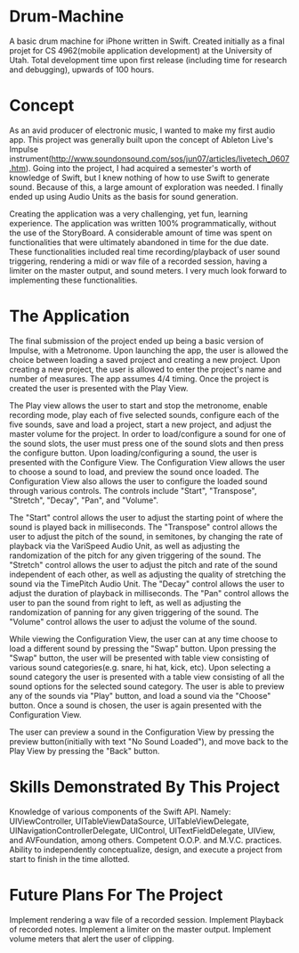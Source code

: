 # Drum-Machine
A basic drum machine for iPhone written in Swift. Created initially as a final projet for CS 4962(mobile application development) at the University of Utah. Total development time upon first release (including time for research and debugging), upwards of 100 hours.

# Concept
As an avid producer of electronic music, I wanted to make my first audio app. This project was generally built upon the concept of Ableton Live's Impulse instrument(http://www.soundonsound.com/sos/jun07/articles/livetech_0607.htm). Going into the project, I had acquired a semester's worth of knowledge of Swift, but I knew nothing of how to use Swift to generate sound. Because of this, a large amount of exploration was needed. I finally ended up using Audio Units as the basis for sound generation.

Creating the application was a very challenging, yet fun, learning experience. The application was written 100% programmatically, without the use of the StoryBoard. A considerable amount of time was spent on functionalities that were ultimately abandoned in time for the due date. These functionalities included real time recording/playback of user sound triggering, rendering a midi or wav file of a recorded session, having a limiter on the master output, and sound meters. I very much look forward to implementing these functionalities.

# The Application
The final submission of the project ended up being a basic version of Impulse, with a Metronome. Upon launching the app, the user is allowed the choice between loading a saved project and creating a new project. Upon creating a new project, the user is allowed to enter the project's name and number of measures. The app assumes 4/4 timing. Once the project is created the user is presented with the Play View.

The Play view allows the user to start and stop the metronome, enable recording mode, play each of five selected sounds, configure each of the five sounds, save and load a project, start a new project, and adjust the master volume for the project.
In order to load/configure a sound for one of the sound slots, the user must press one of the sound slots and then press the configure button. Upon loading/configuring a sound, the user is presented with the Configure View.
The Configuration View allows the user to choose a sound to load, and preview the sound once loaded. The Configuration View also allows the user to configure the loaded sound through various controls. The controls include "Start", "Transpose", "Stretch", "Decay", "Pan", and "Volume".

The "Start" control allows the user to adjust the starting point of where the sound is played back in milliseconds.
The "Transpose" control allows the user to adjust the pitch of the sound, in semitones, by changing the rate of playback via the VariSpeed Audio Unit, as well as adjusting the randomization of the pitch for any given triggering of the sound. 
The "Stretch" control allows the user to adjust the pitch and rate of the sound independent of each other, as well as adjusting the quality of stretching the sound via the TimePitch Audio Unit.
The "Decay" control allows the user to adjust the duration of playback in milliseconds.
The "Pan" control allows the user to pan the sound from right to left, as well as adjusting the randomization of panning for any given triggering of the sound.
The "Volume" control allows the user to adjust the volume of the sound.

While viewing the Configuration View, the user can at any time choose to load a different sound by pressing the "Swap" button. Upon pressing the "Swap" button, the user will be presented with table view consisting of various sound categories(e.g. snare, hi hat, kick, etc). Upon selecting a sound category the user is presented with a table view consisting of all the sound options for the selected sound category. The user is able to preview any of the sounds via "Play" button, and load a sound via the "Choose" button. Once a sound is chosen, the user is again presented with the Configuration View.

The user can preview a sound in the Configuration View by pressing the preview button(initially with text "No Sound Loaded"), and move back to the Play View by pressing the "Back" button.

# Skills Demonstrated By This Project
Knowledge of various components of the Swift API. Namely: UIViewController, UITableViewDataSource, UITableViewDelegate, UINavigationControllerDelegate, UIControl, UITextFieldDelegate, UIView, and AVFoundation, among others. 
Competent O.O.P. and M.V.C. practices.
Ability to independently conceptualize, design, and execute a project from start to finish in the time allotted.

# Future Plans For The Project
Implement rendering a wav file of a recorded session.
Implement Playback of recorded notes.
Implement a limiter on the master output.
Implement volume meters that alert the user of clipping.


